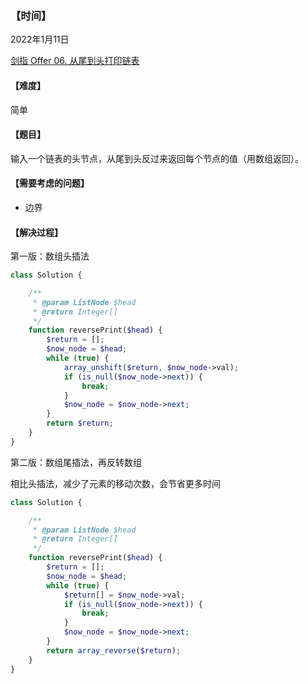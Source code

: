 ### 【时间】
2022年1月11日

[剑指 Offer 06. 从尾到头打印链表](https://leetcode-cn.com/problems/cong-wei-dao-tou-da-yin-lian-biao-lcof/)

#### 【难度】
简单

#### 【题目】

输入一个链表的头节点，从尾到头反过来返回每个节点的值（用数组返回）。




#### 【需要考虑的问题】

- 边界



#### 【解决过程】



第一版：数组头插法

```php
class Solution {

    /**
     * @param ListNode $head
     * @return Integer[]
     */
    function reversePrint($head) {
        $return = [];
        $now_node = $head;
        while (true) {
            array_unshift($return, $now_node->val);
            if (is_null($now_node->next)) {
                break;
            }
            $now_node = $now_node->next;
        }
        return $return;
    }
}
```



第二版：数组尾插法，再反转数组

相比头插法，减少了元素的移动次数，会节省更多时间

```php
class Solution {

    /**
     * @param ListNode $head
     * @return Integer[]
     */
    function reversePrint($head) {
        $return = [];
        $now_node = $head;
        while (true) {
            $return[] = $now_node->val;
            if (is_null($now_node->next)) {
                break;
            }
            $now_node = $now_node->next;
        }
        return array_reverse($return);
    }
}
```

